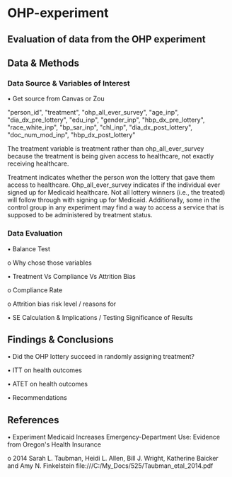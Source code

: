 # OHP-experiment
## Evaluation of data from the OHP experiment
## Data & Methods
### Data Source & Variables of Interest
•	Get source from Canvas or Zou

"person_id", "treatment", "ohp_all_ever_survey", "age_inp",            "dia_dx_pre_lottery", "edu_inp", "gender_inp",            "hbp_dx_pre_lottery", "race_white_inp", "bp_sar_inp", "chl_inp", "dia_dx_post_lottery",            "doc_num_mod_inp", "hbp_dx_post_lottery"

The treatment variable is treatment rather than ohp_all_ever_survey because the treatment is being given access to healthcare, not exactly receiving healthcare.

Treatment indicates whether the person won the lottery that gave them access to healthcare. Ohp_all_ever_survey indicates if the individual ever signed up for Medicaid healthcare. Not all lottery winners (i.e., the treated) will follow through with signing up for Medicaid. Additionally, some in the control group in any experiment may find a way to access a service that is supposed to be administered by treatment status.
### Data Evaluation
•	Balance Test

  o	Why chose those variables

•	Treatment Vs Compliance Vs Attrition Bias

  o	Compliance Rate

  o	Attrition bias risk level / reasons for

•	SE Calculation & Implications / Testing Significance of Results
## Findings & Conclusions
•	Did the OHP lottery succeed in randomly assigning treatment?

•	ITT on health outcomes

•	ATET on health outcomes

•	Recommendations 
## References
•	Experiment Medicaid Increases Emergency-Department Use: Evidence from Oregon's Health Insurance

  o	2014 Sarah L. Taubman, Heidi L. Allen, Bill J. Wright, Katherine Baicker and Amy N. Finkelstein
file:///C:/My_Docs/525/Taubman_etal_2014.pdf
